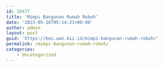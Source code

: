 ```yaml
---
id: 18477
title: 'Mimpi Bangunan Rumah Roboh'
date: '2023-05-16T05:14:21+00:00'
author: admin
layout: post
guid: 'https://bos.awn.biz.id/mimpi-bangunan-rumah-roboh/'
permalink: /mimpi-bangunan-rumah-roboh/
categories:
    - Uncategorized
---
```



